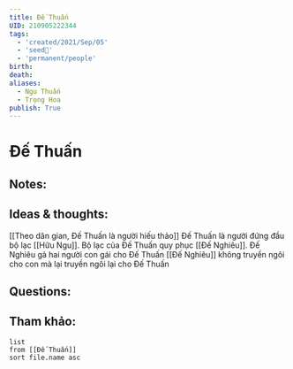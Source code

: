 ```yaml
---
title: Đế Thuấn
UID: 210905222344
tags:
  - 'created/2021/Sep/05'
  - 'seed🥜'
  - 'permanent/people'
birth: 
death: 
aliases:
  - Ngu Thuấn
  - Trọng Hoa
publish: True
---
```

# Đế Thuấn

## Notes:


## Ideas & thoughts:
[[Theo dân gian, Đế Thuấn là người hiếu thảo]]
Đế Thuấn là người đứng đầu bộ lạc [[Hữu Ngu]]. 
Bộ lạc của Đế Thuấn quy phục [[Đế Nghiêu]].
Đế Nghiêu gả hai người con gái cho Đế Thuấn
[[Đế Nghiêu]] không truyền ngôi cho con mà lại truyền ngôi lại cho Đế Thuấn



## Questions:


## Tham khảo:

```dataview
list
from [[Đế Thuấn]]
sort file.name asc
```